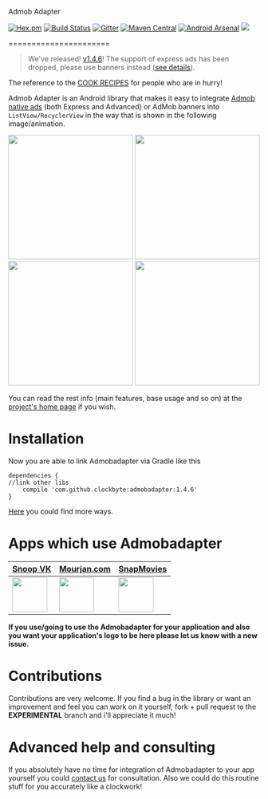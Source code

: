 Admob Adapter                               

[![Hex.pm](https://img.shields.io/hexpm/l/plug.svg)](http://www.apache.org/licenses/LICENSE-2.0)  [![Build Status](https://travis-ci.org/clockbyte/admobadapter.svg?branch=master)](https://travis-ci.org/clockbyte/admobadapter)  [![Gitter](https://badges.gitter.im/clockbyte/admobadapter.svg)](https://gitter.im/clockbyte/admobadapter?utm_source=badge&utm_medium=badge&utm_campaign=pr-badge)  [![Maven Central](https://maven-badges.herokuapp.com/maven-central/com.github.clockbyte/admobadapter/badge.svg)](https://maven-badges.herokuapp.com/maven-central/com.github.clockbyte/admobadapter)  [![Android Arsenal](https://img.shields.io/badge/Android%20Arsenal-Admobadapter-brightgreen.svg?style=flat)](https://android-arsenal.com/details/1/5706)  [![](https://img.shields.io/badge/API-14%2B-blue.svg?style=flat)](https://android-arsenal.com/api?level=14) 

======================

> We've released! [v1.4.6](https://github.com/clockbyte/admobadapter/releases/tag/v1.4.6)! The support of express ads has been dropped, please use banners instead ([see details](https://github.com/clockbyte/admobadapter/issues/105)).

The reference to the [COOK RECIPES](https://github.com/clockbyte/admobadapter/wiki/Cookbook) for people who are in hurry!

Admob Adapter is an Android library that makes it easy to integrate [Admob native ads](https://firebase.google.com/docs/admob/android/native) (both Express and Advanced) or AdMob banners into ```ListView/RecyclerView``` in the way that is shown in the following image/animation.

 <img src="https://raw.githubusercontent.com/clockbyte/admobadapter/master/screenshots/device-2015-08-28-012121.png" width="250"> <img src="https://raw.githubusercontent.com/clockbyte/admobadapter/master/screenshots/device-2018-02-19-205903.png" width="250">  <br/>  <img src="https://raw.githubusercontent.com/clockbyte/admobadapter/master/screenshots/ezgif.com-gif-maker.gif" width="250"> <img src="https://raw.githubusercontent.com/clockbyte/admobadapter/experimental/screenshots/device-2018-02-19-210025.png" width="250">

You can read the rest info (main features, base usage and so on) at the [project's home page](https://github.com/clockbyte/admobadapter/wiki/Home) if you wish.

# Installation
Now you are able to link Admobadapter via Gradle like this
```shell
dependencies {
//link other libs
    compile 'com.github.clockbyte:admobadapter:1.4.6'
}
```
[Here](https://github.com/clockbyte/admobadapter/wiki/Installation) you could find more ways.

# Apps which use Admobadapter

[**Snoop VK**](https://play.google.com/store/apps/details?id=com.clockbyte.vkgroupwatcher) | [**Mourjan.com**](https://play.google.com/store/apps/details?id=com.mourjan.classifieds) | [**SnapMovies**](https://play.google.com/store/apps/details?id=com.media.snap.movie)
--- | --- | ---
[<img src="https://lh3.googleusercontent.com/v5AhDqwCs1L9x4KA4mIsSbxXZ0jdUwFPf1ne2u6Ya7GRy2e1Ia97StLWTPVBV1b4rkw=w300-rw" width="70">](https://play.google.com/store/apps/details?id=com.clockbyte.vkgroupwatcher) | [<img src="https://lh6.ggpht.com/nWNwYHXynUmI-8zVF9RozbMtiyaW__2cvXOdx9Y_ggpiP8P3pe-XGdPpOUyCHIhFFGM=w300-rw" width="70">](https://play.google.com/store/apps/details?id=com.mourjan.classifieds) | [<img src="https://lh3.googleusercontent.com/qw3wsZsQYqueKLiIRmwtf7nq2k6EZREfYfG9RSkZyp-GAg18Jkfis_eoVrz5W6LIUw0=w300-rw" width="70">](https://play.google.com/store/apps/details?id=com.media.snap.movie)

**If you use/going to use the Admobadapter for your application and also you want your application's logo to be here please let us know with a new issue.**

# Contributions
Contributions are very welcome. If you find a bug in the library or want an improvement and feel you can work on it yourself, fork + pull request to the **EXPERIMENTAL** branch and i'll appreciate it much!

# Advanced help and consulting
If you absolutely have no time for integration of Admobadapter to your app yourself you could [contact us](http://www.clockbyte.ru) for consultation. Also we could do this routine stuff for you accurately like a clockwork!

